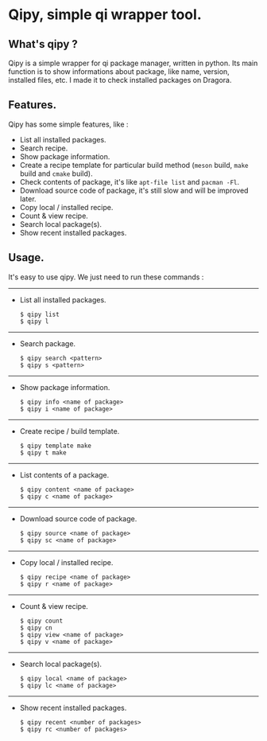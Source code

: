# Qipy, simple qi wrapper tool.

## What's qipy ?

Qipy is a simple wrapper for qi package manager, written in python. Its main function is to show informations about package, 
like name, version, installed files, etc. I made it to check installed packages on Dragora.

## Features.

Qipy has some simple features, like :
- List all installed packages.
- Search recipe.
- Show package information.
- Create a recipe template for particular build method (`meson` build, `make` build and `cmake` build).
- Check contents of package, it's like `apt-file list` and `pacman -Fl`.
- Download source code of package, it's still slow and will be improved later.
- Copy local / installed recipe.
- Count & view recipe.
- Search local package(s).
- Show recent installed packages.

## Usage.

It's easy to use qipy. We just need to run these commands :

----
- List all installed packages.

	```
	$ qipy list
	$ qipy l
	```
----  
- Search package.

	```
	$ qipy search <pattern>
	$ qipy s <pattern>
	```
----
- Show package information.

	```
	$ qipy info <name of package>
	$ qipy i <name of package>
	```
----
- Create recipe / build template.

	```
	$ qipy template make
	$ qipy t make
	```
----
- List contents of a package.

	```
	$ qipy content <name of package>
	$ qipy c <name of package>
	```
----
- Download source code of package.

	```
	$ qipy source <name of package>
	$ qipy sc <name of package>
	```
----
- Copy local / installed recipe.

	```
	$ qipy recipe <name of package>
	$ qipy r <name of package>
	```
----
- Count & view recipe.

	```
	$ qipy count 
	$ qipy cn
	$ qipy view <name of package>
	$ qipy v <name of package>
	```
----
- Search local package(s).

	```
	$ qipy local <name of package>
	$ qipy lc <name of package>
	```
----
- Show recent installed packages.

	```
	$ qipy recent <number of packages>
	$ qipy rc <number of packages>
	```
